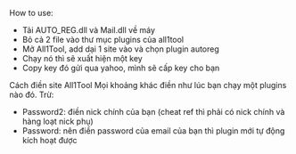 How to use:
- Tải AUTO_REG.dll và Mail.dll về máy
- Bỏ cả 2 file vào thư mục plugins của all1tool
- Mở All1Tool, add dại 1 site vào và chọn plugin autoreg
- Chạy nó thì sẽ xuất hiện một key
- Copy key đó gửi qua yahoo, mình sẽ cấp key cho bạn

Cách điền site All1Tool
Mọi khoảng khác điền như lúc bạn chạy một plugins nào đó. Trừ:
- Password2: điền nick chính của bạn (cheat ref thì phải có nick chính và hàng loạt nick phụ)
- Password: nên điền password của email của bạn thì plugin mới tự động kích hoạt được
